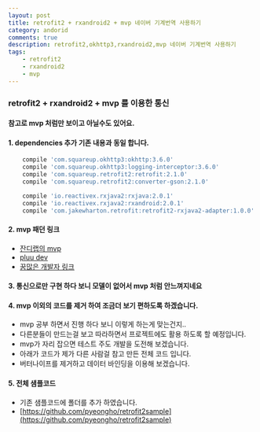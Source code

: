 ```yaml
---
layout: post
title: retrofit2 + rxandroid2 + mvp 네이버 기계번역 사용하기
category: andorid
comments: true
description: retrofit2,okhttp3,rxandroid2,mvp 네이버 기계번역 사용하기
tags:
    - retrofit2
    - rxandroid2
    - mvp
---
```




### retrofit2 + rxandroid2 + mvp 를 이용한 통신

#### 참고로 mvp 처럼만 보이고 아닐수도 있어요.

#### 1. dependencies 추가 기존 내용과 동일 합니다.
 
```gradle
    compile 'com.squareup.okhttp3:okhttp:3.6.0'
    compile 'com.squareup.okhttp3:logging-interceptor:3.6.0'
    compile 'com.squareup.retrofit2:retrofit:2.1.0'
    compile 'com.squareup.retrofit2:converter-gson:2.1.0'

    compile 'io.reactivex.rxjava2:rxjava:2.0.1'
    compile 'io.reactivex.rxjava2:rxandroid:2.0.1'
    compile 'com.jakewharton.retrofit:retrofit2-rxjava2-adapter:1.0.0'
```


#### 2. mvp 패던 링크 
 - [잔디랩의 mvp](http://tosslab.github.io/android/2015/03/01/01.Android-mvc-mvvm-mvp.html)
 - [pluu dev](http://pluu.github.io/blog/android/2016/04/06/android-mvc-mvp/)
 - [꿈많은 개발자 링크](http://thdev.tech/androiddev/2016/10/12/Android-MVP-Intro.html)

 #### 3. 통신으로만 구현 하다 보니 모델이 없어서  mvp 처럼 안느껴지네요

 #### 4.  mvp 이외의 코드를 제거 하여 조금더 보기 편하도록 하겠습니다.
  - mvp 공부 하면서 진행 하다 보니 이렇게 하는게 맞는건지..
  - 다른분들이 만드는걸 보고 따라하면서 프로젝트에도 활용 하도록 할 예정입니다.
  - mvp가 자리 잡으면 테스트 주도 개발을 도전해 보겠습니다.
  - 아래가 코드가 제가 다른 사람걸 참고 만든 전체 코드 입니다.
  - 버터나이프를 제거하고 데이터 바인딩을 이용해 보겠습니다.

#### 5. 전체 샘플코드 
- 기존 샘플코드에 폴더를 추가 하였습니다.
- [https://github.com/pyeongho/retrofit2sample](https://github.com/pyeongho/retrofit2sample)